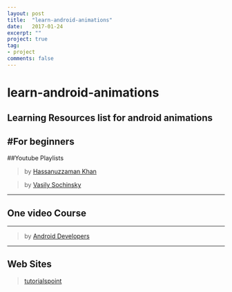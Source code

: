 ```yaml
---
layout: post
title:  "learn-android-animations"
date:   2017-01-24
excerpt: ""
project: true
tag:
- project
comments: false
---
```

# learn-android-animations
Learning Resources list for android animations
----

#For beginners
-----

##Youtube Playlists
>by [Hassanuzzaman Khan](https://www.youtube.com/watch?v=n4IyvL-ACbk&list=PLajr7BngBZrMemv0ohzneCUt_-x545_Nd)

> by [Vasily Sochinsky](https://www.youtube.com/watch?v=HbAeTGoKG6k&list=PLWENVpyNjgdFKwgBWj75IKQdM-DjvcPzx)

----

## One video Course
----

>by [Android Developers](https://www.youtube.com/watch?v=imsr8NrIAMs)

----

## Web Sites

> [tutorialspoint](https://www.tutorialspoint.com/android/android_animations.htm)
